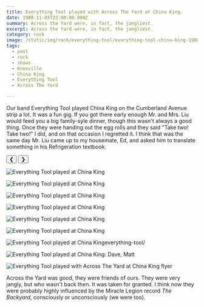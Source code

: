 ```yaml
---
title: Everything Tool played with Across The Yard at China King.
date: 1988-11-05T22:00:00.000Z
summary: Across the Yard were, in fact, the jangliest.
excerpt: Across the Yard were, in fact, the jangliest.
category: rock
image: /static/img/rock/everything-tool/everything-tool-china-king-1988/everything-tool-china-king-nov-5-1988.jpg
tags:
  - post 
  - rock
  - shows
  - Knoxville
  - China King
  - Everything Tool
  - Across The Yard

---
```


Our band Everything Tool played China King on the Cumberland Avenue strip a lot. It was a fun gig. If you got there early enough Mr. and Mrs. Liu would feed you a big family-syle dinner, though this wasn't always a good thing. Once they were handing out the egg rolls and they said "Take two! Take two!" I did, and on that occasion I regretted it. I think that was the same day Mr. Liu came up to my housemate, Ed, and asked him to translate something in his Refrigeration textbook.

<div id="viewport">
    <button id="buttonPrevious">&#10094;</button>
    <button id="buttonNext">&#10095;</button>

![Everything Tool played at China King](/static/img/rock/everything-tool/everything-tool-china-king-1988/everything-tool-china-king-1.jpg "Everything Tool played at China King")

![Everything Tool played at China King](/static/img/rock/everything-tool/everything-tool-china-king-1988/everything-tool-china-king-3.jpg "Everything Tool played at China King")

![Everything Tool played at China King](/static/img/rock/everything-tool/everything-tool-china-king-1988/everything-tool-china-king-4.jpg "Everything Tool played at China King")

![Everything Tool played at China King](/static/img/rock/everything-tool/everything-tool-china-king-1988/everything-tool-china-king-5.jpg "Everything Tool played at China King")

![Everything Tool played at China King](/static/img/rock/everything-tool/everything-tool-china-king-1988/everything-tool-china-king-6.jpg "Everything Tool played at China King")

![Everything Tool played at China King](/static/img/rock/everything-tool/everything-tool-china-king-1988/everything-tool-china-king-7.jpg "Everything Tool played at China King")

![Everything Tool played at China King](/static/img/rock/everything-tool/everything-tool-china-king-1988/everything-tool-china-king-8.jpg "Everything Tool played at China King")everything-tool/

![Everything Tool played at China King: Dave, Matt](/static/img/rock/everything-tool/everything-tool-china-king-1988/everything-tool-china-king-9.jpg "Everything Tool played at China King: Dave Matt")

![Everything Tool played with Across The Yard at China King flyer](/static/img/rock/everything-tool/everything-tool-china-king-nov-5-1988.jpg "Everything Tool played with Across The Yard at China King flyer")

</div>
<div id="caption"></div>

Across the Yard was good, they were friends of ours. They were very jangly, but who wasn't back then. It was taken for granted. I think now they were probably highly influenced by the Miracle Legion record _The Backyard_, consciously or unconsciously (we were too).